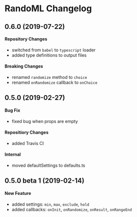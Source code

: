 # RandoML Changelog

## 0.6.0 (2019-07-22)
#### Repository Changes
- switched from `babel` to `typescript` loader
- added type definitions to output files

#### Breaking Changes
- renamed `randomize` method to `choice`
- renamed `onRandomize` callback to `onChoice`

## 0.5.0 (2019-02-27)
#### Bug Fix
- fixed bug when props are empty

#### Repositiory Changes
- added Travis CI

#### Internal
- moved defaultSettings to defaults.ts

## 0.5.0 beta 1 (2019-02-14)
#### New Feature
- added settings: `min`, `max`, `exclude`, `hold`
- added callbacks: `onInit`, `onRandomize`, `onResult`, `onRangeEnd`
